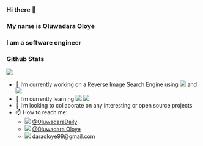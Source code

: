 ### Hi there 👋
### My name is Oluwadara Oloye
### I am a software engineer


### Github Stats
<img src="https://github-readme-stats.vercel.app/api?username=OluwadaraDaily" />

- 🔭 I’m currently working on a Reverse Image Search Engine using <img src="https://img.shields.io/badge/Django-092E20?style=for-the-badge&logo=django&logoColor=green" /> and <img src="https://img.shields.io/badge/React-20232A?style=for-the-badge&logo=react&logoColor=61DAFB" />
- 🌱 I’m currently learning <img src="https://img.shields.io/badge/Docker-2CA5E0?style=for-the-badge&logo=docker&logoColor=white" /> <img src="https://img.shields.io/badge/React-20232A?style=for-the-badge&logo=react&logoColor=61DAFB" />
- 👯 I’m looking to collaborate on any interesting or open source projects
- 📫 How to reach me:
  - <img src="https://img.shields.io/badge/Twitter-1DA1F2?style=for-the-badge&logo=twitter&logoColor=white" /> [@OluwadaraDaily](https://twitter.com/OluwadaraDaily)
  - <img src="https://img.shields.io/badge/LinkedIn-0077B5?style=for-the-badge&logo=linkedin&logoColor=white" /> [@Oluwadara Oloye](https://www.linkedin.com/in/oluwadara-oloye)
  - <img src="https://img.shields.io/badge/Gmail-D14836?style=for-the-badge&logo=gmail&logoColor=white" /> [daraoloye99@gmail.com](mailto:daraoloye99@gmail.com)
